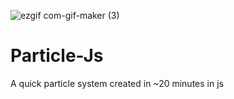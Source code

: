 ![ezgif com-gif-maker (3)](https://user-images.githubusercontent.com/22344603/141783722-feb2f0bd-9c6e-4759-a2a4-4439ddc2cbd1.gif)
# Particle-Js
A quick particle system created in ~20 minutes in js
